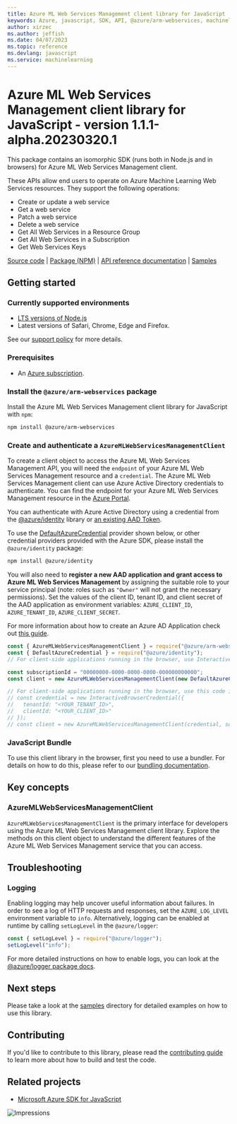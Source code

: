 ```yaml
---
title: Azure ML Web Services Management client library for JavaScript
keywords: Azure, javascript, SDK, API, @azure/arm-webservices, machinelearning
author: xirzec
ms.author: jeffish
ms.date: 04/07/2023
ms.topic: reference
ms.devlang: javascript
ms.service: machinelearning
---
```

# Azure ML Web Services Management client library for JavaScript - version 1.1.1-alpha.20230320.1 


This package contains an isomorphic SDK (runs both in Node.js and in browsers) for Azure ML Web Services Management client.

These APIs allow end users to operate on Azure Machine Learning Web Services resources. They support the following operations:<ul><li>Create or update a web service</li><li>Get a web service</li><li>Patch a web service</li><li>Delete a web service</li><li>Get All Web Services in a Resource Group </li><li>Get All Web Services in a Subscription</li><li>Get Web Services Keys</li></ul>

[Source code](https://github.com/Azure/azure-sdk-for-js/tree/main/sdk/machinelearning/arm-webservices) |
[Package (NPM)](https://www.npmjs.com/package/@azure/arm-webservices) |
[API reference documentation](/javascript/api/@azure/arm-webservices) |
[Samples](https://github.com/Azure-Samples/azure-samples-js-management)

## Getting started

### Currently supported environments

- [LTS versions of Node.js](https://github.com/nodejs/release#release-schedule)
- Latest versions of Safari, Chrome, Edge and Firefox.

See our [support policy](https://github.com/Azure/azure-sdk-for-js/blob/main/SUPPORT.md) for more details.

### Prerequisites

- An [Azure subscription][azure_sub].

### Install the `@azure/arm-webservices` package

Install the Azure ML Web Services Management client library for JavaScript with `npm`:

```bash
npm install @azure/arm-webservices
```

### Create and authenticate a `AzureMLWebServicesManagementClient`

To create a client object to access the Azure ML Web Services Management API, you will need the `endpoint` of your Azure ML Web Services Management resource and a `credential`. The Azure ML Web Services Management client can use Azure Active Directory credentials to authenticate.
You can find the endpoint for your Azure ML Web Services Management resource in the [Azure Portal][azure_portal].

You can authenticate with Azure Active Directory using a credential from the [@azure/identity][azure_identity] library or [an existing AAD Token](https://github.com/Azure/azure-sdk-for-js/blob/master/sdk/identity/identity/samples/AzureIdentityExamples.md#authenticating-with-a-pre-fetched-access-token).

To use the [DefaultAzureCredential][defaultazurecredential] provider shown below, or other credential providers provided with the Azure SDK, please install the `@azure/identity` package:

```bash
npm install @azure/identity
```

You will also need to **register a new AAD application and grant access to Azure ML Web Services Management** by assigning the suitable role to your service principal (note: roles such as `"Owner"` will not grant the necessary permissions).
Set the values of the client ID, tenant ID, and client secret of the AAD application as environment variables: `AZURE_CLIENT_ID`, `AZURE_TENANT_ID`, `AZURE_CLIENT_SECRET`.

For more information about how to create an Azure AD Application check out [this guide](/azure/active-directory/develop/howto-create-service-principal-portal).

```javascript
const { AzureMLWebServicesManagementClient } = require("@azure/arm-webservices");
const { DefaultAzureCredential } = require("@azure/identity");
// For client-side applications running in the browser, use InteractiveBrowserCredential instead of DefaultAzureCredential. See https://aka.ms/azsdk/js/identity/examples for more details.

const subscriptionId = "00000000-0000-0000-0000-000000000000";
const client = new AzureMLWebServicesManagementClient(new DefaultAzureCredential(), subscriptionId);

// For client-side applications running in the browser, use this code instead:
// const credential = new InteractiveBrowserCredential({
//   tenantId: "<YOUR_TENANT_ID>",
//   clientId: "<YOUR_CLIENT_ID>"
// });
// const client = new AzureMLWebServicesManagementClient(credential, subscriptionId);
```


### JavaScript Bundle
To use this client library in the browser, first you need to use a bundler. For details on how to do this, please refer to our [bundling documentation](https://aka.ms/AzureSDKBundling).

## Key concepts

### AzureMLWebServicesManagementClient

`AzureMLWebServicesManagementClient` is the primary interface for developers using the Azure ML Web Services Management client library. Explore the methods on this client object to understand the different features of the Azure ML Web Services Management service that you can access.

## Troubleshooting

### Logging

Enabling logging may help uncover useful information about failures. In order to see a log of HTTP requests and responses, set the `AZURE_LOG_LEVEL` environment variable to `info`. Alternatively, logging can be enabled at runtime by calling `setLogLevel` in the `@azure/logger`:

```javascript
const { setLogLevel } = require("@azure/logger");
setLogLevel("info");
```

For more detailed instructions on how to enable logs, you can look at the [@azure/logger package docs](https://github.com/Azure/azure-sdk-for-js/tree/main/sdk/core/logger).

## Next steps

Please take a look at the [samples](https://github.com/Azure-Samples/azure-samples-js-management) directory for detailed examples on how to use this library.

## Contributing

If you'd like to contribute to this library, please read the [contributing guide](https://github.com/Azure/azure-sdk-for-js/blob/main/CONTRIBUTING.md) to learn more about how to build and test the code.

## Related projects

- [Microsoft Azure SDK for JavaScript](https://github.com/Azure/azure-sdk-for-js)

![Impressions](https://azure-sdk-impressions.azurewebsites.net/api/impressions/azure-sdk-for-js%2Fsdk%2Fmachinelearning%2Farm-webservices%2FREADME.png)

[azure_cli]: /cli/azure
[azure_sub]: https://azure.microsoft.com/free/
[azure_sub]: https://azure.microsoft.com/free/
[azure_portal]: https://portal.azure.com
[azure_identity]: https://github.com/Azure/azure-sdk-for-js/tree/main/sdk/identity/identity
[defaultazurecredential]: https://github.com/Azure/azure-sdk-for-js/tree/main/sdk/identity/identity#defaultazurecredential

